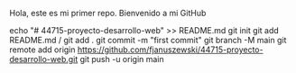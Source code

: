 Hola, este es mi primer repo. Bienvenido a mi GitHub


echo "# 44715-proyecto-desarrollo-web" >> README.md
git init
git add README.md / git add .
git commit -m "first commit"
git branch -M main
git remote add origin https://github.com/fjanuszewski/44715-proyecto-desarrollo-web.git
git push -u origin main